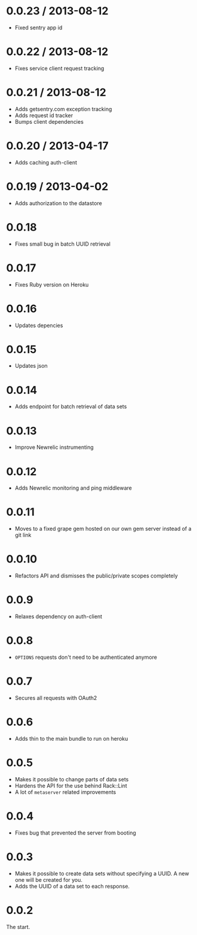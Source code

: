 # 0.0.23 / 2013-08-12

* Fixed sentry app id

# 0.0.22 / 2013-08-12

* Fixes service client request tracking

# 0.0.21 / 2013-08-12

* Adds getsentry.com exception tracking
* Adds request id tracker
* Bumps client dependencies

# 0.0.20 / 2013-04-17

* Adds caching auth-client

# 0.0.19 / 2013-04-02

* Adds authorization to the datastore

# 0.0.18

* Fixes small bug in batch UUID retrieval

# 0.0.17

* Fixes Ruby version on Heroku

# 0.0.16

* Updates depencies

# 0.0.15

* Updates json

# 0.0.14

* Adds endpoint for batch retrieval of data sets

# 0.0.13

* Improve Newrelic instrumenting

# 0.0.12

* Adds Newrelic monitoring and ping middleware

# 0.0.11

* Moves to a fixed grape gem hosted on our own gem server instead of a git link

# 0.0.10

* Refactors API and dismisses the public/private scopes completely

# 0.0.9

* Relaxes dependency on auth-client

# 0.0.8

* ``OPTIONS`` requests don't need to be authenticated anymore

# 0.0.7

* Secures all requests with OAuth2

# 0.0.6

* Adds thin to the main bundle to run on heroku

# 0.0.5

* Makes it possible to change parts of data sets
* Hardens the API for the use behind Rack::Lint
* A lot of ``metaserver`` related improvements

# 0.0.4

* Fixes bug that prevented the server from booting

# 0.0.3

* Makes it possible to create data sets without specifying a UUID. A new
  one will be created for you.
* Adds the UUID of a data set to each response.

# 0.0.2

The start.
